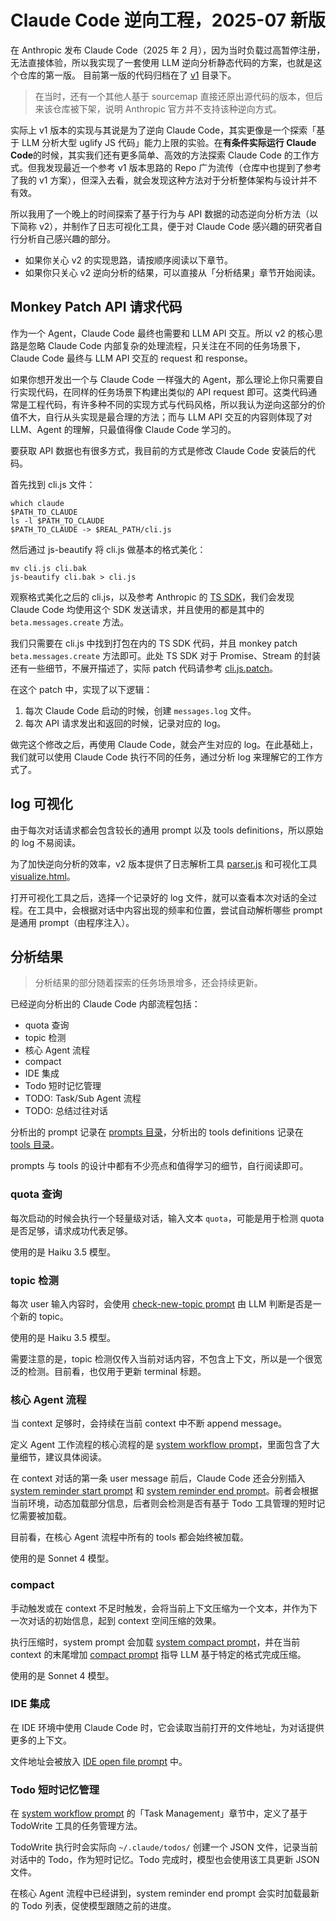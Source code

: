 # Claude Code 逆向工程，2025-07 新版

在 Anthropic 发布 Claude Code（2025 年 2 月），因为当时负载过高暂停注册，无法直接体验，所以我实现了一套使用 LLM 逆向分析静态代码的方案，也就是这个仓库的第一版。
目前第一版的代码归档在了 [v1](./v1) 目录下。

> 在当时，还有一个其他人基于 sourcemap 直接还原出源代码的版本，但后来该仓库被下架，说明 Anthropic 官方并不支持该种逆向方式。

实际上 v1 版本的实现与其说是为了逆向 Claude Code，其实更像是一个探索「基于 LLM 分析大型 uglify JS 代码」能力上限的实验。在**有条件实际运行 Claude Code**的时候，其实我们还有更多简单、高效的方法探索 Claude Code 的工作方式。但我发现最近一个参考 v1 版本思路的 Repo 广为流传（仓库中也提到了参考了我的 v1 方案），但深入去看，就会发现这种方法对于分析整体架构与设计并不有效。

所以我用了一个晚上的时间探索了基于行为与 API 数据的动态逆向分析方法（以下简称 v2），并制作了日志可视化工具，便于对 Claude Code 感兴趣的研究者自行分析自己感兴趣的部分。

- 如果你关心 v2 的实现思路，请按顺序阅读以下章节。
- 如果你只关心 v2 逆向分析的结果，可以直接从「分析结果」章节开始阅读。

## Monkey Patch API 请求代码

作为一个 Agent，Claude Code 最终也需要和 LLM API 交互。所以 v2 的核心思路是忽略 Claude Code 内部复杂的处理流程，只关注在不同的任务场景下，Claude Code 最终与 LLM API 交互的 request 和 response。

如果你想开发出一个与 Claude Code 一样强大的 Agent，那么理论上你只需要自行实现代码，在同样的任务场景下构建出类似的 API request 即可。这类代码通常是工程代码，有许多种不同的实现方式与代码风格，所以我认为逆向这部分的价值不大，自行从头实现是最合理的方法；而与 LLM API 交互的内容则体现了对 LLM、Agent 的理解，只最值得像 Claude Code 学习的。

要获取 API 数据也有很多方式，我目前的方式是修改 Claude Code 安装后的代码。

首先找到 cli.js 文件：

```shell
which claude
$PATH_TO_CLAUDE
ls -l $PATH_TO_CLAUDE
$PATH_TO_CLAUDE -> $REAL_PATH/cli.js
```

然后通过 js-beautify 将 cli.js 做基本的格式美化：

```shell
mv cli.js cli.bak
js-beautify cli.bak > cli.js
```

观察格式美化之后的 cli.js，以及参考 Anthropic 的 [TS SDK](https://github.com/anthropics/anthropic-sdk-typescript)，我们会发现 Claude Code 均使用这个 SDK 发送请求，并且使用的都是其中的 `beta.messages.create` 方法。

我们只需要在 cli.js 中找到打包在内的 TS SDK 代码，并且 monkey patch `beta.messages.create` 方法即可。此处 TS SDK 对于 Promise、Stream 的封装还有一些细节，不展开描述了，实际 patch 代码请参考 [cli.js.patch](./cli.js.patch)。

在这个 patch 中，实现了以下逻辑：

1. 每次 Claude Code 启动的时候，创建 `messages.log` 文件。
2. 每次 API 请求发出和返回的时候，记录对应的 log。

做完这个修改之后，再使用 Claude Code，就会产生对应的 log。在此基础上，我们就可以使用 Claude Code 执行不同的任务，通过分析 log 来理解它的工作方式了。

## log 可视化

由于每次对话请求都会包含较长的通用 prompt 以及 tools definitions，所以原始的 log 不易阅读。

为了加快逆向分析的效率，v2 版本提供了日志解析工具 [parser.js](./parser.js) 和可视化工具 [visualize.html](./visualize.html)。

打开可视化工具之后，选择一个记录好的 log 文件，就可以查看本次对话的全过程。在工具中，会根据对话中内容出现的频率和位置，尝试自动解析哪些 prompt 是通用 prompt（由程序注入）。

## 分析结果

> 分析结果的部分随着探索的任务场景增多，还会持续更新。

已经逆向分析出的 Claude Code 内部流程包括：

- quota 查询
- topic 检测
- 核心 Agent 流程
- compact
- IDE 集成
- Todo 短时记忆管理
- TODO: Task/Sub Agent 流程
- TODO: 总结过往对话

分析出的 prompt 记录在 [prompts 目录](./results/prompts/)，分析出的 tools definitions 记录在 [tools 目录](./results/tools/)。

prompts 与 tools 的设计中都有不少亮点和值得学习的细节，自行阅读即可。

### quota 查询

每次启动的时候会执行一个轻量级对话，输入文本 `quota`，可能是用于检测 quota 是否足够，请求成功代表足够。

使用的是 Haiku 3.5 模型。

### topic 检测

每次 user 输入内容时，会使用 [check-new-topic prompt](./results/prompts/check-new-topic.prompt.md) 由 LLM 判断是否是一个新的 topic。

使用的是 Haiku 3.5 模型。

需要注意的是，topic 检测仅传入当前对话内容，不包含上下文，所以是一个很宽泛的检测。目前看，也仅用于更新 terminal 标题。

### 核心 Agent 流程

当 context 足够时，会持续在当前 context 中不断 append message。

定义 Agent 工作流程的核心流程的是 [system workflow prompt](./results/prompts/system-workflow.prompt.md)，里面包含了大量细节，建议具体阅读。

在 context 对话的第一条 user message 前后，Claude Code 还会分别插入 [system reminder start prompt](./results/prompts/system-reminder-start.prompt.md) 和 [system reminder end prompt](./results/prompts/system-reminder-end.prompt.md)。前者会根据当前环境，动态加载部分信息，后者则会检测是否有基于 Todo 工具管理的短时记忆需要被加载。

目前看，在核心 Agent 流程中所有的 tools 都会始终被加载。

使用的是 Sonnet 4 模型。

### compact

手动触发或在 context 不足时触发，会将当前上下文压缩为一个文本，并作为下一次对话的初始信息，起到 context 空间压缩的效果。

执行压缩时，system prompt 会加载 [system compact prompt](./results/prompts/system-compact.prompt.md)，并在当前 context 的末尾增加 [compact prompt](./results/prompts/compact.prompt.md) 指导 LLM 基于特定的格式完成压缩。

使用的是 Sonnet 4 模型。

### IDE 集成

在 IDE 环境中使用 Claude Code 时，它会读取当前打开的文件地址，为对话提供更多的上下文。

文件地址会被放入 [IDE open file prompt](./results/prompts/ide-opened-file.prompt.md) 中。

### Todo 短时记忆管理

在 [system workflow prompt](./results/prompts/system-workflow.prompt.md) 的「Task Management」章节中，定义了基于 TodoWrite 工具的任务管理方法。

TodoWrite 执行时会实际向 `~/.claude/todos/` 创建一个 JSON 文件，记录当前对话中的 Todo，作为短时记忆。Todo 完成时，模型也会使用该工具更新 JSON 文件。

在核心 Agent 流程中已经讲到，system reminder end prompt 会实时加载最新的 Todo 列表，促使模型跟随之前的进度。
